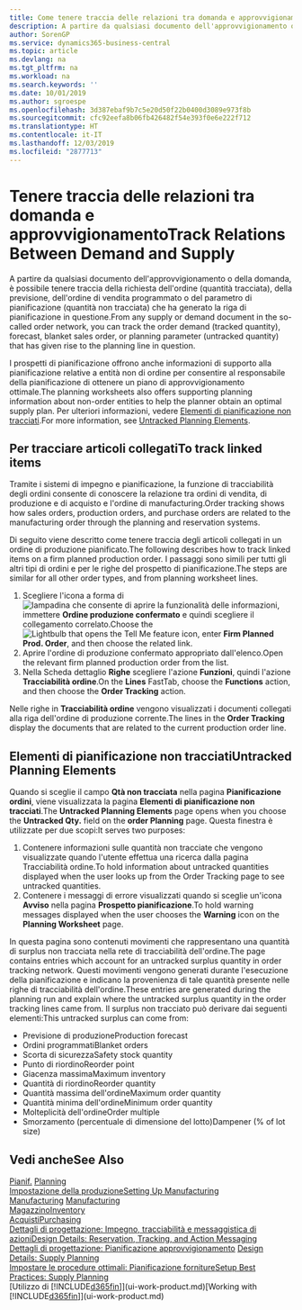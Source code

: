 ```yaml
---
title: Come tenere traccia delle relazioni tra domanda e approvvigionamento | Microsoft Docs
description: A partire da qualsiasi documento dell'approvvigionamento o della domanda, è possibile tenere traccia della richiesta dell'ordine (quantità tracciata), della previsione, dell'ordine di vendita programmato o del parametro di pianificazione (quantità non tracciata) che ha generato la riga di pianificazione in questione.
author: SorenGP
ms.service: dynamics365-business-central
ms.topic: article
ms.devlang: na
ms.tgt_pltfrm: na
ms.workload: na
ms.search.keywords: ''
ms.date: 10/01/2019
ms.author: sgroespe
ms.openlocfilehash: 3d387ebaf9b7c5e20d50f22b0400d3089e973f8b
ms.sourcegitcommit: cfc92eefa8b06fb426482f54e393f0e6e222f712
ms.translationtype: HT
ms.contentlocale: it-IT
ms.lasthandoff: 12/03/2019
ms.locfileid: "2877713"
---
```

# <a name="track-relations-between-demand-and-supply"></a><span data-ttu-id="94787-103">Tenere traccia delle relazioni tra domanda e approvvigionamento</span><span class="sxs-lookup"><span data-stu-id="94787-103">Track Relations Between Demand and Supply</span></span>
<span data-ttu-id="94787-104">A partire da qualsiasi documento dell'approvvigionamento o della domanda, è possibile tenere traccia della richiesta dell'ordine (quantità tracciata), della previsione, dell'ordine di vendita programmato o del parametro di pianificazione (quantità non tracciata) che ha generato la riga di pianificazione in questione.</span><span class="sxs-lookup"><span data-stu-id="94787-104">From any supply or demand document in the so-called order network, you can track the order demand (tracked quantity), forecast, blanket sales order, or planning parameter (untracked quantity) that has given rise to the planning line in question.</span></span>

<span data-ttu-id="94787-105">I prospetti di pianificazione offrono anche informazioni di supporto alla pianificazione relative a entità non di ordine per consentire al responsabile della pianificazione di ottenere un piano di approvvigionamento ottimale.</span><span class="sxs-lookup"><span data-stu-id="94787-105">The planning worksheets also offers supporting planning information about non-order entities to help the planner obtain an optimal supply plan.</span></span> <span data-ttu-id="94787-106">Per ulteriori informazioni, vedere [Elementi di pianificazione non tracciati](production-how-track-demand-supply.md#untracked-planning-elements).</span><span class="sxs-lookup"><span data-stu-id="94787-106">For more information, see [Untracked Planning Elements](production-how-track-demand-supply.md#untracked-planning-elements).</span></span>

## <a name="to-track-linked-items"></a><span data-ttu-id="94787-107">Per tracciare articoli collegati</span><span class="sxs-lookup"><span data-stu-id="94787-107">To track linked items</span></span>
<span data-ttu-id="94787-108">Tramite i sistemi di impegno e pianificazione, la funzione di tracciabilità degli ordini consente di conoscere la relazione tra ordini di vendita, di produzione e di acquisto e l'ordine di manufacturing.</span><span class="sxs-lookup"><span data-stu-id="94787-108">Order tracking shows how sales orders, production orders, and purchase orders are related to the manufacturing order through the planning and reservation systems.</span></span>

<span data-ttu-id="94787-109">Di seguito viene descritto come tenere traccia degli articoli collegati in un ordine di produzione pianificato.</span><span class="sxs-lookup"><span data-stu-id="94787-109">The following describes how to track linked items on a firm planned production order.</span></span> <span data-ttu-id="94787-110">I passaggi sono simili per tutti gli altri tipi di ordini e per le righe del prospetto di pianificazione.</span><span class="sxs-lookup"><span data-stu-id="94787-110">The steps are similar for all other order types, and from planning worksheet lines.</span></span>

1. <span data-ttu-id="94787-111">Scegliere l'icona a forma di ![lampadina che consente di aprire la funzionalità delle informazioni](media/ui-search/search_small.png "Informazioni sull'operazione che si desidera eseguire"), immettere **Ordine produzione confermato** e quindi scegliere il collegamento correlato.</span><span class="sxs-lookup"><span data-stu-id="94787-111">Choose the ![Lightbulb that opens the Tell Me feature](media/ui-search/search_small.png "Tell me what you want to do") icon, enter **Firm Planned Prod. Order**, and then choose the related link.</span></span>
2. <span data-ttu-id="94787-112">Aprire l'ordine di produzione confermato appropriato dall'elenco.</span><span class="sxs-lookup"><span data-stu-id="94787-112">Open the relevant firm planned production order from the list.</span></span>
3. <span data-ttu-id="94787-113">Nella Scheda dettaglio **Righe** scegliere l'azione **Funzioni**, quindi l'azione **Tracciabilità ordine**.</span><span class="sxs-lookup"><span data-stu-id="94787-113">On the **Lines** FastTab, choose the **Functions** action, and then choose the **Order Tracking** action.</span></span>

<span data-ttu-id="94787-114">Nelle righe in **Tracciabilità ordine** vengono visualizzati i documenti collegati alla riga dell'ordine di produzione corrente.</span><span class="sxs-lookup"><span data-stu-id="94787-114">The lines in the **Order Tracking** display the documents that are related to the current production order line.</span></span>

## <a name="untracked-planning-elements"></a><span data-ttu-id="94787-115">Elementi di pianificazione non tracciati</span><span class="sxs-lookup"><span data-stu-id="94787-115">Untracked Planning Elements</span></span>
<span data-ttu-id="94787-116">Quando si sceglie il campo **Qtà non tracciata** nella pagina **Pianificazione ordini**, viene visualizzata la pagina **Elementi di pianificazione non tracciati**.</span><span class="sxs-lookup"><span data-stu-id="94787-116">The **Untracked Planning Elements** page opens when you choose the **Untracked Qty.** field on the **order Planning** page.</span></span> <span data-ttu-id="94787-117">Questa finestra è utilizzate per due scopi:</span><span class="sxs-lookup"><span data-stu-id="94787-117">It serves two purposes:</span></span>

1. <span data-ttu-id="94787-118">Contenere informazioni sulle quantità non tracciate che vengono visualizzate quando l'utente effettua una ricerca dalla pagina Tracciabilità ordine.</span><span class="sxs-lookup"><span data-stu-id="94787-118">To hold information about untracked quantities displayed when the user looks up from the Order Tracking page to see untracked quantities.</span></span>
2. <span data-ttu-id="94787-119">Contenere i messaggi di errore visualizzati quando si sceglie un'icona **Avviso** nella pagina **Prospetto pianificazione**.</span><span class="sxs-lookup"><span data-stu-id="94787-119">To hold warning messages displayed when the user chooses the **Warning** icon on the **Planning Worksheet** page.</span></span>

<span data-ttu-id="94787-120">In questa pagina sono contenuti movimenti che rappresentano una quantità di surplus non tracciata nella rete di tracciabilità dell'ordine.</span><span class="sxs-lookup"><span data-stu-id="94787-120">The page contains entries which account for an untracked surplus quantity in order tracking network.</span></span> <span data-ttu-id="94787-121">Questi movimenti vengono generati durante l'esecuzione della pianificazione e indicano la provenienza di tale quantità presente nelle righe di tracciabilità dell'ordine.</span><span class="sxs-lookup"><span data-stu-id="94787-121">These entries are generated during the planning run and explain where the untracked surplus quantity in the order tracking lines came from.</span></span> <span data-ttu-id="94787-122">Il surplus non tracciato può derivare dai seguenti elementi:</span><span class="sxs-lookup"><span data-stu-id="94787-122">This untracked surplus can come from:</span></span>

- <span data-ttu-id="94787-123">Previsione di produzione</span><span class="sxs-lookup"><span data-stu-id="94787-123">Production forecast</span></span>
- <span data-ttu-id="94787-124">Ordini programmati</span><span class="sxs-lookup"><span data-stu-id="94787-124">Blanket orders</span></span>
- <span data-ttu-id="94787-125">Scorta di sicurezza</span><span class="sxs-lookup"><span data-stu-id="94787-125">Safety stock quantity</span></span>
- <span data-ttu-id="94787-126">Punto di riordino</span><span class="sxs-lookup"><span data-stu-id="94787-126">Reorder point</span></span>
- <span data-ttu-id="94787-127">Giacenza massima</span><span class="sxs-lookup"><span data-stu-id="94787-127">Maximum inventory</span></span>
- <span data-ttu-id="94787-128">Quantità di riordino</span><span class="sxs-lookup"><span data-stu-id="94787-128">Reorder quantity</span></span>
- <span data-ttu-id="94787-129">Quantità massima dell'ordine</span><span class="sxs-lookup"><span data-stu-id="94787-129">Maximum order quantity</span></span>
- <span data-ttu-id="94787-130">Quantità minima dell'ordine</span><span class="sxs-lookup"><span data-stu-id="94787-130">Minimum order quantity</span></span>
- <span data-ttu-id="94787-131">Molteplicità dell'ordine</span><span class="sxs-lookup"><span data-stu-id="94787-131">Order multiple</span></span>
- <span data-ttu-id="94787-132">Smorzamento (percentuale di dimensione del lotto)</span><span class="sxs-lookup"><span data-stu-id="94787-132">Dampener (% of lot size)</span></span>

## <a name="see-also"></a><span data-ttu-id="94787-133">Vedi anche</span><span class="sxs-lookup"><span data-stu-id="94787-133">See Also</span></span>  
<span data-ttu-id="94787-134">[Pianif.](production-planning.md) </span><span class="sxs-lookup"><span data-stu-id="94787-134">[Planning](production-planning.md) </span></span>  
[<span data-ttu-id="94787-135">Impostazione della produzione</span><span class="sxs-lookup"><span data-stu-id="94787-135">Setting Up Manufacturing</span></span>](production-configure-production-processes.md)  
<span data-ttu-id="94787-136">[Manufacturing](production-manage-manufacturing.md)  </span><span class="sxs-lookup"><span data-stu-id="94787-136">[Manufacturing](production-manage-manufacturing.md)  </span></span>  
[<span data-ttu-id="94787-137">Magazzino</span><span class="sxs-lookup"><span data-stu-id="94787-137">Inventory</span></span>](inventory-manage-inventory.md)  
[<span data-ttu-id="94787-138">Acquisti</span><span class="sxs-lookup"><span data-stu-id="94787-138">Purchasing</span></span>](purchasing-manage-purchasing.md)  
[<span data-ttu-id="94787-139">Dettagli di progettazione: Impegno, tracciabilità e messaggistica di azioni</span><span class="sxs-lookup"><span data-stu-id="94787-139">Design Details: Reservation, Tracking, and Action Messaging</span></span>](design-details-reservation-order-tracking-and-action-messaging.md)  
<span data-ttu-id="94787-140">[Dettagli di progettazione: Pianificazione approvvigionamento](design-details-supply-planning.md) </span><span class="sxs-lookup"><span data-stu-id="94787-140">[Design Details: Supply Planning](design-details-supply-planning.md) </span></span>  
[<span data-ttu-id="94787-141">Impostare le procedure ottimali: Pianificazione forniture</span><span class="sxs-lookup"><span data-stu-id="94787-141">Setup Best Practices: Supply Planning</span></span>](setup-best-practices-supply-planning.md)  
<span data-ttu-id="94787-142">[Utilizzo di [!INCLUDE[d365fin](includes/d365fin_md.md)]](ui-work-product.md)</span><span class="sxs-lookup"><span data-stu-id="94787-142">[Working with [!INCLUDE[d365fin](includes/d365fin_md.md)]](ui-work-product.md)</span></span>
